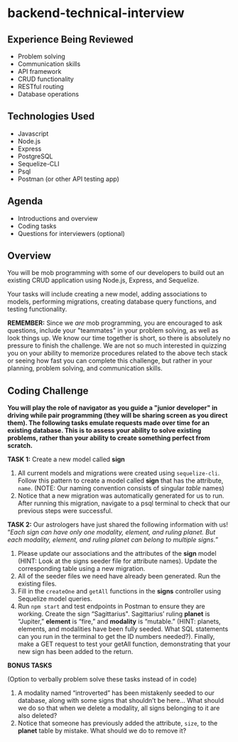 # backend-technical-interview

## Experience Being Reviewed
- Problem solving
- Communication skills
- API framework
- CRUD functionality
- RESTful routing
- Database operations

## Technologies Used
- Javascript
- Node.js
- Express
- PostgreSQL
- Sequelize-CLI
- Psql
- Postman (or other API testing app)

## Agenda
- Introductions and overview
- Coding tasks
- Questions for interviewers (optional)

## Overview

You will be mob programming with some of our developers to build out an existing CRUD application using Node.js, Express, and Sequelize.

Your tasks will include creating a new model, adding associations to models, performing migrations, creating database query functions, and testing functionality.

**REMEMBER:** Since we _are_ mob programming, you are encouraged to ask questions, include your "teammates" in your problem solving, as well as look things up. We know our time together is short, so there is absolutely no pressure to finish the challenge. We are not so much interested in quizzing you on your ability to memorize procedures related to the above tech stack or seeing how fast you can complete this challenge, but rather in your planning, problem solving, and communication skills.

## Coding Challenge

**You will play the role of navigator as you guide a "junior developer" in driving while pair programming (they will be sharing screen as you direct them). The following tasks emulate requests made over time for an existing database. This is to assess your ability to solve existing problems, rather than your ability to create something perfect from scratch.**

**TASK 1:** Create a new model called **sign**
1. All current models and migrations were created using `sequelize-cli`. Follow this pattern to create a model called **sign** that has the attribute, `name`. (NOTE: Our naming convention consists of singular _table_ names)
2. Notice that a new migration was automatically generated for us to run. After running this migration, navigate to a psql terminal to check that our previous steps were successful.

**TASK 2:** Our astrologers have just shared the following information with us! “*Each sign can have only one modality, element, and ruling planet. But each modality, element, and ruling planet can belong to multiple signs.*” 

1. Please update our associations and the attributes of the **sign** model (HINT: Look at the signs seeder file for attribute names). Update the corresponding table using a new migration.
2. All of the seeder files we need have already been generated. Run the existing files.
3. Fill in the `createOne` and `getAll` functions in the **signs** controller using Sequelize model queries.
4. Run `npm start` and test endpoints in Postman to ensure they are working. Create the sign “Sagittarius". Sagittarius’ ruling **planet** is “Jupiter,” **element** is “fire,” and **modality** is “mutable.” (HINT: planets, elements, and modalities have been fully seeded. What SQL statements can you run in the terminal to get the ID numbers needed?). Finally, make a GET request to test your getAll function, demonstrating that your new sign has been added to the return.

**BONUS TASKS**

(Option to verbally problem solve these tasks instead of in code)

1. A modality named “introverted” has been mistakenly seeded to our database, along with some signs that shouldn’t be here… What should we do so that when we delete a modality, all signs belonging to it are also deleted?
2. Notice that someone has previously added the attribute, `size`, to the **planet** table by mistake. What should we do to remove it?
